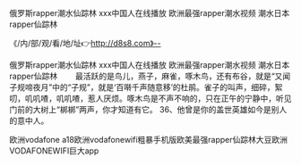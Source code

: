 俄罗斯rapper潮水仙踪林
ххх中国人在线播放
欧洲最强rapper潮水视频
潮水日本rapper仙踪林


《/内/部/观/看/地/址👉http://d8s8.com》--

俄罗斯rapper潮水仙踪林
ххх中国人在线播放
欧洲最强rapper潮水视频
潮水日本rapper仙踪林
　　最活跃的是鸟儿，燕子，麻雀，啄木鸟，还有布谷，就是“又闻子规啼夜月”中的“子规”，就是‘百啭千声随意移’的杜鹃。雀子的叫声，细碎，絮叨，叽叽喳，叽叽喳，惹人厌烦。啄木鸟是不声不响的，只在正午的宁静中，听见门前的大树上“梆梆”两声，你才知道有它。
	36、他曾是你的盖世英雄如今是别人的意中人。





欧洲vodafone a18欧洲vodafonewifi粗暴手机版欧美最强rapper仙踪林大豆欧洲VODAFONEWIFI巨大app
